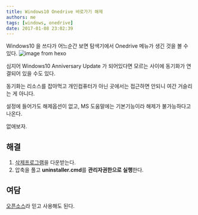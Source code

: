 ```yaml
---
title: Windows10 Onedrive 바로가기 해제
authors: me
tags: [windows, onedrive]
date: 2017-01-08 23:02:39
---
```


Windows10 을 쓰다가 어느순간 보면 탐색기에서 Onedrive 메뉴가 생긴 것을 볼 수 있다.
![image from hexo](https://i.imgur.com/nuEbiHC.png)

심지어 Windows10 Anniversary Update 가 되어있다면 모르는 사이에 동기화가 연결되어 있을 수도 있다.

동기화는 리소스를 잡아먹고 개인컴퓨터가 아닌 곳에서는 접근하면 안되니 여간 거슬리는 게 아니다.

설정에 들어가도 해제옵션이 없고, MS 도움말에는 기본기능이라 해제가 불가능하다고 나온다.

없애보자.

## 해결

1. [삭제프로그램](https://github.com/tomchappelow/onedrive-uninstaller/archive/master.zip)을 다운받는다.
2. 압축을 풀고 **uninstaller.cmd**를 **관리자권한으로 실행**한다.

## 여담

[오픈소스](https://github.com/tomchappelow/onedrive-uninstaller)라 믿고 사용해도 된다.
